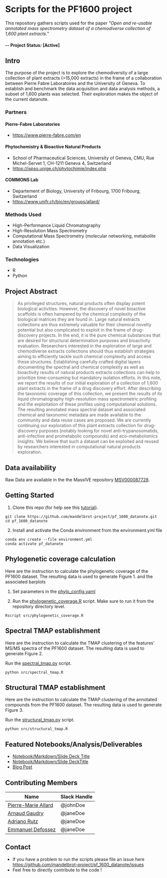 # Scripts for the PF1600 project

This repository gathers scripts used for the paper _"Open and re-usable annotated mass spectrometry dataset of a chemodiverse collection of 1,600 plant extracts."_  

#### -- Project Status: [Active]

## Intro 

The purpose of the project is to explore the chemodiversity of a large collection of plant extracts (>15,000 extracts) in the frame of a collaboration between Pierre Fabre Laboratoires and the University of Geneva. To establish and benchmark the data acquisition and data analysis methods, a subset of 1,600 plants was selected.
Their exploration makes the object of the current datanote.

### Partners

#### Pierre-Fabre Laboratories

- https://www.pierre-fabre.com/en

#### Phytochemistry & Bioactive Natural Products 

- School of Pharmaceutical Sciences, University of Geneva, CMU, Rue Michel-Servet 1, CH-1211 Geneva 4, Switzerland
- https://ispso.unige.ch/phytochimie/index.php

#### COMMONS Lab

- Departement of Biology, University of Fribourg, 1700 Fribourg, Switzerland
- https://www.unifr.ch/bio/en/groups/allard/


### Methods Used
* High-Performance Liquid Chromatography
* High-Resolution Mass Spectrometry
* Computational Mass Spectrometry (molecular networking, metabolite annotation etc.)
* Data Visualization


### Technologies
* R 
* Python

## Project Abstract 
> 
> As privileged structures, natural products often display potent biological activities. However, the discovery of novel bioactive scaffolds is often hampered by the chemical complexity of the biological matrices they are found in. Large natural extracts collections are thus extremely valuable for their chemical novelty potential but also complicated to exploit in the frame of drug-discovery projects. In the end, it is the pure chemical substances that are desired for structural determination purposes and bioactivity evaluation. Researchers interested in the exploration of large and chemodiverse extracts collections should thus establish strategies aiming to efficiently tackle such chemical complexity and access these structures. Establishing carefully crafted digital layers documenting the spectral and chemical complexity as well as bioactivity results of natural products extracts collections can help to prioritize time-consuming but mandatory isolation efforts. In this note, we report the results of our initial exploration of a collection of 1,600 plant extracts in the frame of a drug discovery effort. After describing the taxonomic coverage of this collection, we present the results of its liquid chromatography high-resolution mass spectrometric profiling and the exploitation of these profiles using computational solutions. The resulting annotated mass spectral dataset and associated chemical and taxonomic metadata are made available to the community and data reuse cases are proposed. We are currently continuing our exploration of this plant extracts collection for drug-discovery purposes (notably looking for novel anti-trypanosomatids, anti-infective and prometabolic compounds) and eco-metabolomics insights. We believe that such a dataset can be exploited and reused by researchers interested in computational natural products exploration.
> 



## Data availability  

Raw Data are available in the the MassIVE repository [MSV000087728](https://doi.org/doi:10.25345/C59J97).

## Getting Started

1. Clone this repo (for help see this [tutorial](https://help.github.com/articles/cloning-a-repository/)).

```
git clone https://github.com/mandelbrot-project/pf_1600_datanote.git
cd pf_1600_datanote
```

2. Install and activate the Conda environment from the environment.yml file 

```
conda env create --file environment.yml
conda activate pf_datanote
```

## Phylogenetic coverage calculation

Here are the instruction to calculate the phylogenetic coverage of the PF1600 dataset.
The resulting data is used to generate Figure 1. and the associated barplots

1. Set parameters in the [phylo_config.yaml](https://github.com/mandelbrot-project/pf_1600_datanote/blob/e23e573e011c498eeb9664337cd1e74229c133d5/config/phylo_config.yaml)

2. Run the [phylogenetic_coverage.R](https://github.com/mandelbrot-project/pf_1600_datanote/blob/e23e573e011c498eeb9664337cd1e74229c133d5/src/phylogenetic_coverage.R) script. Make sure to run it from the repository directory level.

```
Rscript src/phylogenetic_coverage.R
```

## Spectral TMAP establishment    
Here are the instruction to calculate the TMAP clustering of the features' MS/MS spectra of the PF1600 dataset.
The resulting data is used to generate Figure 2.
  
Run the [spectral_tmap.py](https://github.com/mandelbrot-project/pf_1600_datanote/blob/e23e573e011c498eeb9664337cd1e74229c133d5/src/spectral_tmap.py) script.
```
python src/spectral_tmap.R
```

## Structural TMAP establishment    
Here are the instruction to calculate the TMAP clustering of the annotated compounds from the PF1600 dataset.
The resulting data is used to generate Figure 3.
  
Run the [structural_tmap.py](https://github.com/mandelbrot-project/pf_1600_datanote/blob/e23e573e011c498eeb9664337cd1e74229c133d5/src/structural_tmap.py) script.
```
python src/structural_tmap.R
```

## Featured Notebooks/Analysis/Deliverables
* [Notebook/Markdown/Slide Deck Title](link)
* [Notebook/Markdown/Slide DeckTitle](link)
* [Blog Post](link)


## Contributing Members

|Name     |  Slack Handle   | 
|---------|-----------------|
|[Pierre-Marie Allard](https://github.com/oolonek)| @johnDoe        |
|[Arnaud Gaudry](https://github.com/ArnaudGaudry) |     @janeDoe    |
|[Adriano Rutz](https://github.com/Adafede) |     @janeDoe    |
|[Emmanuel Defossez](https://github.com/Edefossez) |     @janeDoe    |


## Contact

* If you have a problem to run the scripts please file an issue here https://github.com/mandelbrot-project/pf_1600_datanote/issues
* Feel free to directly contribute to the code !
